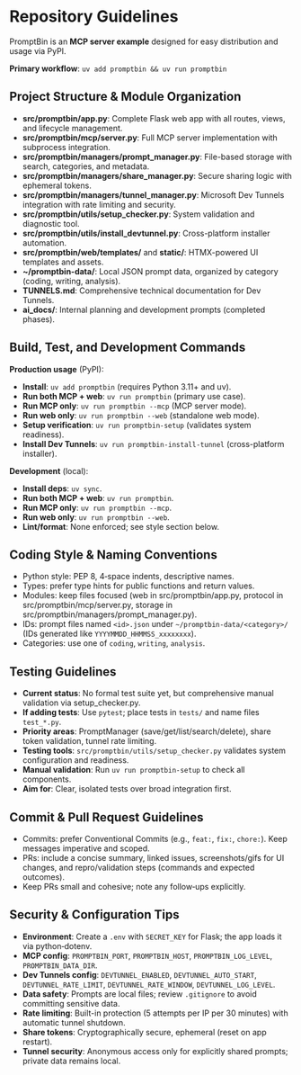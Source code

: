 # Repository Guidelines

PromptBin is an **MCP server example** designed for easy distribution and usage via PyPI.

**Primary workflow**: `uv add promptbin && uv run promptbin`

## Project Structure & Module Organization
- **src/promptbin/app.py**: Complete Flask web app with all routes, views, and lifecycle management.
- **src/promptbin/mcp/server.py**: Full MCP server implementation with subprocess integration.
- **src/promptbin/managers/prompt_manager.py**: File-based storage with search, categories, and metadata.
- **src/promptbin/managers/share_manager.py**: Secure sharing logic with ephemeral tokens.
- **src/promptbin/managers/tunnel_manager.py**: Microsoft Dev Tunnels integration with rate limiting and security.
- **src/promptbin/utils/setup_checker.py**: System validation and diagnostic tool.
- **src/promptbin/utils/install_devtunnel.py**: Cross-platform installer automation.
- **src/promptbin/web/templates/** and **static/**: HTMX-powered UI templates and assets.
- **~/promptbin-data/**: Local JSON prompt data, organized by category (coding, writing, analysis).
- **TUNNELS.md**: Comprehensive technical documentation for Dev Tunnels.
- **ai_docs/**: Internal planning and development prompts (completed phases).

## Build, Test, and Development Commands

**Production usage** (PyPI):
- **Install**: `uv add promptbin` (requires Python 3.11+ and uv).
- **Run both MCP + web**: `uv run promptbin` (primary use case).
- **Run MCP only**: `uv run promptbin --mcp` (MCP server mode).
- **Run web only**: `uv run promptbin --web` (standalone web mode).
- **Setup verification**: `uv run promptbin-setup` (validates system readiness).
- **Install Dev Tunnels**: `uv run promptbin-install-tunnel` (cross-platform installer).

**Development** (local):
- **Install deps**: `uv sync`.
- **Run both MCP + web**: `uv run promptbin`.
- **Run MCP only**: `uv run promptbin --mcp`.
- **Run web only**: `uv run promptbin --web`.
- **Lint/format**: None enforced; see style section below.

## Coding Style & Naming Conventions
- Python style: PEP 8, 4‑space indents, descriptive names.
- Types: prefer type hints for public functions and return values.
- Modules: keep files focused (web in src/promptbin/app.py, protocol in src/promptbin/mcp/server.py, storage in src/promptbin/managers/prompt_manager.py).
- IDs: prompt files named `<id>.json` under `~/promptbin-data/<category>/` (IDs generated like `YYYYMMDD_HHMMSS_xxxxxxxx`).
- Categories: use one of `coding`, `writing`, `analysis`.

## Testing Guidelines
- **Current status**: No formal test suite yet, but comprehensive manual validation via setup_checker.py.
- **If adding tests**: Use `pytest`; place tests in `tests/` and name files `test_*.py`.
- **Priority areas**: PromptManager (save/get/list/search/delete), share token validation, tunnel rate limiting.
- **Testing tools**: `src/promptbin/utils/setup_checker.py` validates system configuration and readiness.
- **Manual validation**: Run `uv run promptbin-setup` to check all components.
- **Aim for**: Clear, isolated tests over broad integration first.

## Commit & Pull Request Guidelines
- Commits: prefer Conventional Commits (e.g., `feat:`, `fix:`, `chore:`). Keep messages imperative and scoped.
- PRs: include a concise summary, linked issues, screenshots/gifs for UI changes, and repro/validation steps (commands and expected outcomes).
- Keep PRs small and cohesive; note any follow‑ups explicitly.

## Security & Configuration Tips
- **Environment**: Create a `.env` with `SECRET_KEY` for Flask; the app loads it via python‑dotenv.
- **MCP config**: `PROMPTBIN_PORT`, `PROMPTBIN_HOST`, `PROMPTBIN_LOG_LEVEL`, `PROMPTBIN_DATA_DIR`.
- **Dev Tunnels config**: `DEVTUNNEL_ENABLED`, `DEVTUNNEL_AUTO_START`, `DEVTUNNEL_RATE_LIMIT`, `DEVTUNNEL_RATE_WINDOW`, `DEVTUNNEL_LOG_LEVEL`.
- **Data safety**: Prompts are local files; review `.gitignore` to avoid committing sensitive data.
- **Rate limiting**: Built-in protection (5 attempts per IP per 30 minutes) with automatic tunnel shutdown.
- **Share tokens**: Cryptographically secure, ephemeral (reset on app restart).
- **Tunnel security**: Anonymous access only for explicitly shared prompts; private data remains local.
